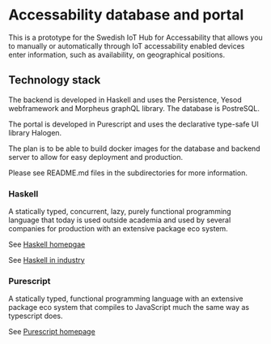 # Accessability database and portal
This is a prototype for the Swedish IoT Hub for Accessability that allows you to manually or automatically through IoT accessability enabled devices enter information, such as availability, on geographical positions.

## Technology stack
The backend is developed in Haskell and uses the Persistence, Yesod webframework and Morpheus graphQL library. The database is PostreSQL.

The portal is developed in Purescript and uses the declarative type-safe UI library Halogen.

The plan is to be able to build docker images for the database and backend server to allow for easy deployment and production.

Please see README.md files in the subdirectories for more information.

### Haskell
A statically typed, concurrent, lazy, purely functional programming language that today is used outside academia and used by several companies for production with an extensive package eco system.

See [Haskell homepgae](https://www.haskell.org/)

See [Haskell in industry](https://wiki.haskell.org/Haskell_in_industry)

### Purescript
A statically typed, functional programming language with an extensive package eco system that compiles to JavaScript much the same way as typescript does.

See [Purescript homepage](http://www.purescript.org/)
